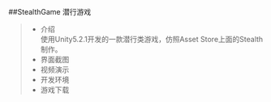##StealthGame 潜行游戏  

>* 介绍  
使用Unity5.2.1开发的一款潜行类游戏，仿照Asset Store上面的Stealth制作。
>* 界面截图  
>* 视频演示  
>* 开发环境  
>* 游戏下载  
